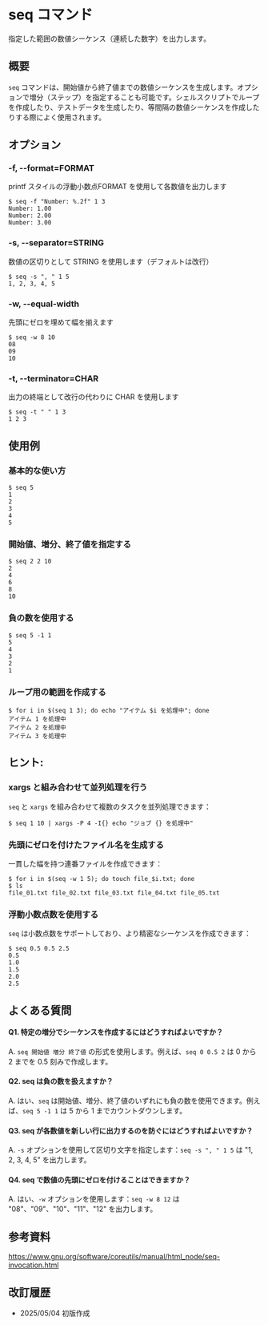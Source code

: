 # seq コマンド

指定した範囲の数値シーケンス（連続した数字）を出力します。

## 概要

`seq` コマンドは、開始値から終了値までの数値シーケンスを生成します。オプションで増分（ステップ）を指定することも可能です。シェルスクリプトでループを作成したり、テストデータを生成したり、等間隔の数値シーケンスを作成したりする際によく使用されます。

## オプション

### **-f, --format=FORMAT**

printf スタイルの浮動小数点FORMAT を使用して各数値を出力します

```console
$ seq -f "Number: %.2f" 1 3
Number: 1.00
Number: 2.00
Number: 3.00
```

### **-s, --separator=STRING**

数値の区切りとして STRING を使用します（デフォルトは改行）

```console
$ seq -s ", " 1 5
1, 2, 3, 4, 5
```

### **-w, --equal-width**

先頭にゼロを埋めて幅を揃えます

```console
$ seq -w 8 10
08
09
10
```

### **-t, --terminator=CHAR**

出力の終端として改行の代わりに CHAR を使用します

```console
$ seq -t " " 1 3
1 2 3 
```

## 使用例

### 基本的な使い方

```console
$ seq 5
1
2
3
4
5
```

### 開始値、増分、終了値を指定する

```console
$ seq 2 2 10
2
4
6
8
10
```

### 負の数を使用する

```console
$ seq 5 -1 1
5
4
3
2
1
```

### ループ用の範囲を作成する

```console
$ for i in $(seq 1 3); do echo "アイテム $i を処理中"; done
アイテム 1 を処理中
アイテム 2 を処理中
アイテム 3 を処理中
```

## ヒント:

### xargs と組み合わせて並列処理を行う

`seq` と `xargs` を組み合わせて複数のタスクを並列処理できます：

```console
$ seq 1 10 | xargs -P 4 -I{} echo "ジョブ {} を処理中"
```

### 先頭にゼロを付けたファイル名を生成する

一貫した幅を持つ連番ファイルを作成できます：

```console
$ for i in $(seq -w 1 5); do touch file_$i.txt; done
$ ls
file_01.txt file_02.txt file_03.txt file_04.txt file_05.txt
```

### 浮動小数点数を使用する

`seq` は小数点数をサポートしており、より精密なシーケンスを作成できます：

```console
$ seq 0.5 0.5 2.5
0.5
1.0
1.5
2.0
2.5
```

## よくある質問

#### Q1. 特定の増分でシーケンスを作成するにはどうすればよいですか？
A. `seq 開始値 増分 終了値` の形式を使用します。例えば、`seq 0 0.5 2` は 0 から 2 までを 0.5 刻みで作成します。

#### Q2. seq は負の数を扱えますか？
A. はい、`seq` は開始値、増分、終了値のいずれにも負の数を使用できます。例えば、`seq 5 -1 1` は 5 から 1 までカウントダウンします。

#### Q3. seq が各数値を新しい行に出力するのを防ぐにはどうすればよいですか？
A. `-s` オプションを使用して区切り文字を指定します：`seq -s ", " 1 5` は "1, 2, 3, 4, 5" を出力します。

#### Q4. seq で数値の先頭にゼロを付けることはできますか？
A. はい、`-w` オプションを使用します：`seq -w 8 12` は "08"、"09"、"10"、"11"、"12" を出力します。

## 参考資料

https://www.gnu.org/software/coreutils/manual/html_node/seq-invocation.html

## 改訂履歴

- 2025/05/04 初版作成
